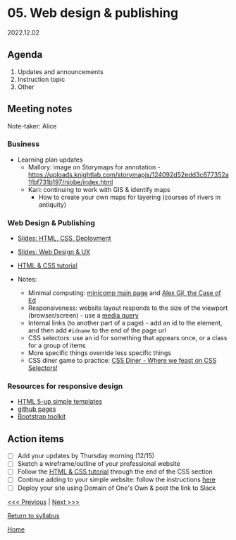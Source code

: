 # 05. Web design & publishing

2022.12.02

## Agenda

1. Updates and announcements
2. Instruction topic
3. Other

## Meeting notes

Note-taker: Alice

### Business

- Learning plan updates
  - Mallory: image on Storymaps for annotation - https://uploads.knightlab.com/storymapjs/124092d52edd3c677352a1fbf731b197/niobe/index.html
  - Kari: continuing to work with GIS & identify maps
    - How to create your own maps for layering (courses of rivers in antiquity)

### Web Design & Publishing

- [Slides: HTML, CSS, Deployment](https://brynmawr-my.sharepoint.com/:p:/g/personal/amcgrath1_brynmawr_edu/Ebk0Itz2FClIj1Sbk5boNCYBa7Ip2LI8AAozEOYU8XJjFw?rtime=tBXJZI7U2kg)
- [Slides: Web Design & UX](https://brynmawr-my.sharepoint.com/:p:/g/personal/amcgrath1_brynmawr_edu/EVIK4OweOaZOmmj-PGNxdosBJcSL-1OHs-HZndXufIA-uA?e=vADJUk)
- [HTML & CSS tutorial](https://github.com/tri-cods/html-css)

- Notes:
  - Minimal computing: [minicomp main page](https://go-dh.github.io/mincomp/about/) and [Alex Gil, the Case of Ed](https://des4div.library.northeastern.edu/design-for-diversity-the-case-of-ed-alex-gil/)
  - Responsiveness: website layout responds to the size of the viewport (browser/screen) - use a [media query](https://www.w3schools.com/css/css3_mediaqueries.asp)
  - Internal links (to another part of a page) - add an id to the element, and then add `#idname` to the end of the page url
  - CSS selectors: use an id for something that appears once, or a class for a group of items
  - More specific things override less specific things
  - CSS diner game to practice: [CSS Diner - Where we feast on CSS Selectors!](flukeout.github.io)


### Resources for responsive design

- [HTML 5-up simple templates](https://html5up.net/)
- [github pages](https://pages.github.com/)
- [Bootstrap toolkit](https://getbootstrap.com/)


## Action items

- [ ] Add your updates by Thursday morning (12/15)
- [ ] Sketch a wireframe/outline of your professional website
- [ ] Follow the [HTML & CSS tutorial](https://github.com/tri-cods/html-css) through the end of the CSS section
- [ ] Continue adding to your simple website: follow the instructions [here](../resources/html-instructions.md)
- [ ] Deploy your site using Domain of One's Own & post the link to Slack

[<<< Previous](04-webdev.md) | [Next >>>]()

[Return to syllabus](../syllabus.md)

[Home](../README.md)
